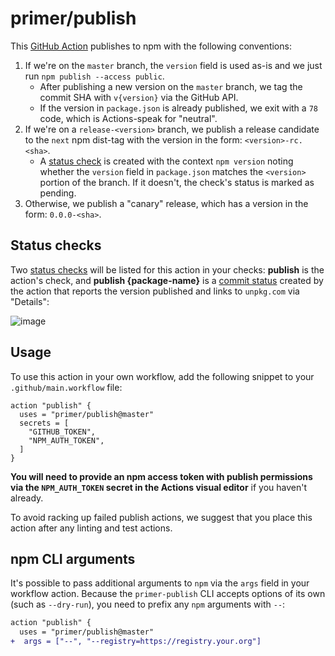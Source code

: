 # primer/publish

This [GitHub Action][github actions] publishes to npm with the following conventions:

1. If we're on the `master` branch, the `version` field is used as-is and we just run `npm publish --access public`.
    * After publishing a new version on the `master` branch, we tag the commit SHA with `v{version}` via the GitHub API.
    * If the version in `package.json` is already published, we exit with a `78` code, which is Actions-speak for "neutral".
1. If we're on a `release-<version>` branch, we publish a release candidate to the `next` npm dist-tag with the version in the form: `<version>-rc.<sha>`.
    * A [status check][status checks] is created with the context `npm version` noting whether the `version` field in `package.json` matches the `<version>` portion of the branch. If it doesn't, the check's status is marked as pending.
1. Otherwise, we publish a "canary" release, which has a version in the form: `0.0.0-<sha>`.

## Status checks
Two [status checks] will be listed for this action in your checks: **publish** is the action's check, and **publish {package-name}** is a [commit status] created by the action that reports the version published and links to `unpkg.com` via "Details":

![image](https://user-images.githubusercontent.com/113896/52375286-23368980-2a14-11e9-8974-062a3e45a846.png)

## Usage
To use this action in your own workflow, add the following snippet to your `.github/main.workflow` file:

```hcl
action "publish" {
  uses = "primer/publish@master"
  secrets = [
    "GITHUB_TOKEN",
    "NPM_AUTH_TOKEN",
  ]
}
```

**You will need to provide an npm access token with publish permissions via the `NPM_AUTH_TOKEN` secret in the Actions visual editor** if you haven't already.

To avoid racking up failed publish actions, we suggest that you place this action after any linting and test actions.

## npm CLI arguments
It's possible to pass additional arguments to `npm` via the `args` field in your workflow action. Because the `primer-publish` CLI accepts options of its own (such as `--dry-run`), you need to prefix any `npm` arguments with `--`:

```diff
action "publish" {
  uses = "primer/publish@master"
+  args = ["--", "--registry=https://registry.your.org"]
```

[github actions]: https://github.com/features/actions
[commit status]: https://developer.github.com/v3/repos/statuses/
[status checks]: https://help.github.com/articles/about-status-checks/
